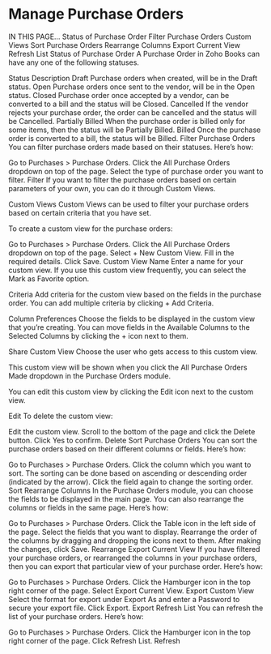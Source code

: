 # Manage Purchase Orders

IN THIS PAGE…
Status of Purchase Order
Filter Purchase Orders
Custom Views
Sort Purchase Orders
Rearrange Columns
Export Current View
Refresh List
Status of Purchase Order
A Purchase Order in Zoho Books can have any one of the following statuses.

Status Description
Draft Purchase orders when created, will be in the Draft status.
Open Purchase orders once sent to the vendor, will be in the Open status.
Closed Purchase order once accepted by a vendor, can be converted to a bill and the status will be Closed.
Cancelled If the vendor rejects your purchase order, the order can be cancelled and the status will be Cancelled.
Partially Billed When the purchase order is billed only for some items, then the status will be Partially Billed.
Billed Once the purchase order is converted to a bill, the status will be Billed.
Filter Purchase Orders
You can filter purchase orders made based on their statuses. Here’s how:

Go to Purchases > Purchase Orders.
Click the All Purchase Orders dropdown on top of the page.
Select the type of purchase order you want to filter.
Filter
If you want to filter the purchase orders based on certain parameters of your own, you can do it through Custom Views.

Custom Views
Custom Views can be used to filter your purchase orders based on certain criteria that you have set.

To create a custom view for the purchase orders:

Go to Purchases > Purchase Orders.
Click the All Purchase Orders dropdown on top of the page.
Select + New Custom View.
Fill in the required details.
Click Save.
Custom View
Name
Enter a name for your custom view. If you use this custom view frequently, you can select the Mark as Favorite option.

Criteria
Add criteria for the custom view based on the fields in the purchase order. You can add multiple criteria by clicking + Add Criteria.

Column Preferences
Choose the fields to be displayed in the custom view that you’re creating. You can move fields in the Available Columns to the Selected Columns by clicking the + icon next to them.

Share Custom View
Choose the user who gets access to this custom view.

This custom view will be shown when you click the All Purchase Orders Made dropdown in the Purchase Orders module.

You can edit this custom view by clicking the Edit icon next to the custom view.

Edit
To delete the custom view:

Edit the custom view.
Scroll to the bottom of the page and click the Delete button.
Click Yes to confirm.
Delete
Sort Purchase Orders
You can sort the purchase orders based on their different columns or fields. Here’s how:

Go to Purchases > Purchase Orders.
Click the column which you want to sort.
The sorting can be done based on ascending or descending order (indicated by the arrow). Click the field again to change the sorting order.
Sort
Rearrange Columns
In the Purchase Orders module, you can choose the fields to be displayed in the main page. You can also rearrange the columns or fields in the same page. Here’s how:

Go to Purchases > Purchase Orders.
Click the Table icon in the left side of the page.
Select the fields that you want to display.
Rearrange the order of the columns by dragging and dropping the icons next to them.
After making the changes, click Save.
Rearrange
Export Current View
If you have filtered your purchase orders, or rearranged the columns in your purchase orders, then you can export that particular view of your purchase order. Here’s how:

Go to Purchases > Purchase Orders.
Click the Hamburger icon in the top right corner of the page.
Select Export Current View.
Export Custom View
Select the format for export under Export As and enter a Password to secure your export file.
Click Export.
Export
Refresh List
You can refresh the list of your purchase orders. Here’s how:

Go to Purchases > Purchase Orders.
Click the Hamburger icon in the top right corner of the page.
Click Refresh List.
Refresh
